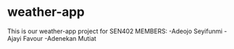 # weather-app

This is our weather-app project for SEN402
MEMBERS:
-Adeojo Seyifunmi
-Ajayi Favour
-Adenekan Mutiat
